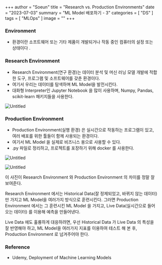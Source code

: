 +++
author = "Soeun"
title = "Research vs. Production Environments"
date = "2023-07-03"
summary = "ML Model 배포하기 - 3"
categories = [
    "DS"
]
tags = [
    "MLOps"
]
image = ""
+++

### Environment

- 환경이란 소프트웨어 또는 기타 제품이 개발되거나 작동 중인 컴퓨터의 설정 또는 상태이다 .

### Research Environment

- Research Environment(연구 환경)는 데이터 분석 및 머신 러닝 모델 개발에 적합한 도구, 프로그램 및 소프트웨어를 갖춘 환경이다.
- 여기서 우리는  데이터를 탐색하며 ML Model을 발전시킨다.
- 대화형 Interpreter인  Jupyter Notebook 을 많이 사용하며, Numpy, Pandas, scikit-learn 패키지들을 사용한다.

![Untitled](https://github.com/ddoddii/skills-for-DS/assets/95014836/265bfe33-f198-4b5b-a1c7-f1438807553f)


### Production Environment

- Production Environment(실행 환경) 은 실시간으로 작동하는 프로그램이 있고, 여러 배포를 위한 툴들이 함께 사용되는 환경이다.
- 여기서 ML Model 을 실제로 비즈니스 용으로 사용할 수 있다.
- .py 파일로 정리하고, 프로젝트를 포장하기 위해 docker 를 사용한다.

![Untitled](https://github.com/ddoddii/skills-for-DS/assets/95014836/cf45fb0f-1a03-43ee-80da-91dd388a1266)

![Untitled](https://github.com/ddoddii/skills-for-DS/assets/95014836/77f68636-cf35-4f08-a8e0-c6c5006b33ef)


이 사진이 Research Environment 와 Production Environment 의 차이를 정말 잘 보여준다. 

Research Environment 에서는 Historical Data(잘 정제되었고, 바뀌지 않는 데이터) 만 가지고 ML Model을 여러가지 방식으로 훈련시킨다. 그러면 Production Environment 에서는 그 훈련시킨 ML Model 을 가지고, Live Data(실시간으로 들어오는 데이터) 를 이용해 예측을 만들어낸다. 

Live Data 에도 훌륭하게 대응하려면, 우선 Historical Data 가 Live Data 의 특성을 잘 반영해야 하고, ML Model을 여러가지 지표를 이용하여 테스트 해 본 후, Production Environment 로 넘겨주어야 한다.

### Reference
- Udemy, Deployment of Machine Learning Models
